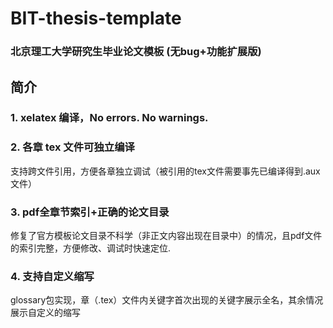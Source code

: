 # BIT-thesis-template
### 北京理工大学研究生毕业论文模板 (无bug+功能扩展版)


## 简介
### 1. xelatex 编译，No errors. No warnings.

### 2. 各章 tex 文件可独立编译

支持跨文件引用，方便各章独立调试（被引用的tex文件需要事先已编译得到.aux文件）

### 3. pdf全章节索引+正确的论文目录

修复了官方模板论文目录不科学（非正文内容出现在目录中）的情况，且pdf文件的索引完整，方便修改、调试时快速定位.

### 4. 支持自定义缩写

glossary包实现，章（.tex）文件内关键字首次出现的关键字展示全名，其余情况展示自定义的缩写

